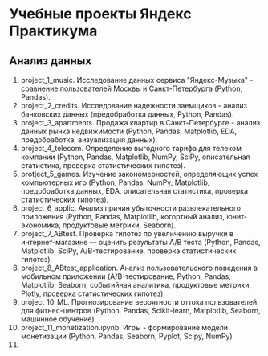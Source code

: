 # Учебные проекты Яндекс Практикума
## Анализ данных

1. project_1_music. Исследование данных сервиса "Яндекс-Музыка" - сравнение пользователей Москвы и Санкт-Петербурга (Python, Pandas).
2. project_2_credits. Исследование надежности заемщиков - анализ банковских данных (предобработка данных, Python, Pandas).
3. project_3_apartments. Продажа квартир в Санкт-Петербурге - анализ данных рынка недвижимости (Python, Pandas, Matplotlib, EDA, предобработка, визуализация данных).
4. project_4_telecom. Определение выгодного тарифа для телеком компании (Python, Pandas, Matplotlib, NumPy, SciPy, описательная статистика, проверка статистических гипотез).
5. protject_5_games. Изучение закономерностей, определяющих успех компьютерных игр (Python, Pandas, NumPy, Matplotlib, предобработка данных, EDA, описательная статистика, проверка статистических гипотез).
6. project_6_applic. Анализ причин убыточности развлекательного приложения (Python, Pandas, Matplotlib, когортный анализ, юнит-экономика, продуктовые метрики, Seaborn).
7. project_7_ABtest. Проверка гипотез по увеличению выручки в интернет-магазине — оценить результаты A/B теста (Python, Pandas, Matplotlib, SciPy, A/B-тестирование, проверка статистических гипотез).
8. project_8_ABtest_application. Анализ пользовательского поведения в мобильном приложении (A/B-тестирование, Python, Pandas, Matplotlib, Seaborn, событийная аналитика, продуктовые метрики, Plotly, проверка статистических гипотез).
9. project_10_ML. Прогнозирование вероятности оттока пользователей для фитнес-центров (Python, Pandas, Scikit-learn, Matplotlib, Seaborn, машинное обучение).
10. project_11_monetization.ipynb. Игры - формирование модели монетизации (Python, Pandas, Seaborn, Pyplot, Scipy, NumPy)
11. 
